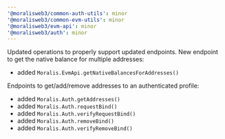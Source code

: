 ```yaml
---
'@moralisweb3/common-auth-utils': minor
'@moralisweb3/common-evm-utils': minor
'@moralisweb3/evm-api': minor
'@moralisweb3/auth': minor
---
```


Updated operations to properly support updated endpoints.
New endpoint to get the native balance for multiple addresses:
- added `Moralis.EvmApi.getNativeBalancesForAddresses()`

Endpoints to get/add/remove addresses to an authenticated profile:
- added `Moralis.Auth.getAddresses()`
- added `Moralis.Auth.requestBind()`
- added `Moralis.Auth.verifyRequestBind()`
- added `Moralis.Auth.removeBind()`
- added `Moralis.Auth.verifyRemoveBind()`
